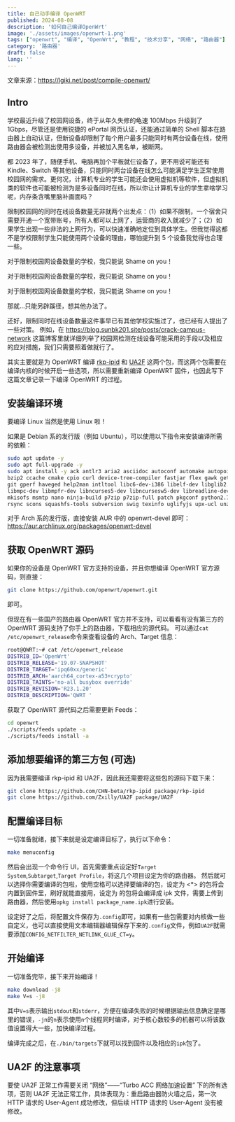 ```yaml
---
title: 自己动手编译 OpenWRT
published: 2024-08-08
description: '如何自己编译OpenWrt'
image: './assets/images/openwrt-1.png'
tags: ["openwrt", "编译", "OpenWrt", "教程", "技术分享", "网络", "路由器"]
category: '路由器'
draft: false 
lang: ''
---
```


文章来源：https://lgiki.net/post/compile-openwrt/

## Intro

学校最近升级了校园网设备，终于从年久失修的龟速 100Mbps 升级到了 1Gbps，尽管还是使用锐捷的 ePortal 网页认证，还能通过简单的 Shell 脚本在路由器上自动认证，但新设备却限制了每个用户最多只能同时有两台设备在线，使用路由器会被检测出使用多设备，并被加入黑名单，被断网。


都 2023 年了，随便手机、电脑再加个平板就仨设备了，更不用说可能还有 Kindle、Switch 等其他设备，只能同时两台设备在线怎么可能满足学生正常使用校园网的需求。更何况，计算机专业的学生可能还会使用虚拟机等软件，但虚拟机类的软件也可能被检测为是多设备同时在线，所以你让计算机专业的学生拿啥学习呢，内存条含嘴里脑补画面吗？


限制校园网的同时在线设备数量无非就两个出发点：（1）如果不限制，一个宿舍只需要开通一个宽带账号，所有人都可以上网了，运营商的收入就减少了；（2）如果学生出现一些非法的上网行为，可以快速准确地定位到具体学生。但我觉得这都不是学校限制学生只能使用两个设备的理由，哪怕提升到 5 个设备我觉得也合理一些。

对于限制校园网设备数量的学校，我只能说 Shame on you！

对于限制校园网设备数量的学校，我只能说 Shame on you！

对于限制校园网设备数量的学校，我只能说 Shame on you！

那就…只能另辟蹊径，想其他办法了。

还好，限制同时在线设备数量这件事早已有其他学校实施过了，也已经有人提出了一些对策。
例如，在 https://blog.sunbk201.site/posts/crack-campus-network 这篇博客里就详细列举了校园网检测在线设备可能采用的手段以及相应的应对措施，我们只需要照着做就行了。

其实主要就是为 OpenWRT 编译 [rkp-ipid](https://github.com/CHN-beta/rkp-ipid) 和 [UA2F](https://github.com/Zxilly/UA2F) 这两个包，而这两个包需要在编译内核的时候开启一些选项，所以需要重新编译 OpenWRT 固件，也因此写下这篇文章记录一下编译 OpenWRT 的过程。

## 安装编译环境

要编译 Linux 当然是使用 Linux 啦！

如果是 Debian 系的发行版（例如 Ubuntu），可以使用以下指令来安装编译所需的依赖：
```sh
sudo apt update -y
sudo apt full-upgrade -y
sudo apt install -y ack antlr3 aria2 asciidoc autoconf automake autopoint binutils bison build-essential \
bzip2 ccache cmake cpio curl device-tree-compiler fastjar flex gawk gettext gcc-multilib g++-multilib \
git gperf haveged help2man intltool libc6-dev-i386 libelf-dev libglib2.0-dev libgmp3-dev libltdl-dev \
libmpc-dev libmpfr-dev libncurses5-dev libncursesw5-dev libreadline-dev libssl-dev libtool lrzsz \
mkisofs msmtp nano ninja-build p7zip p7zip-full patch pkgconf python2.7 python3 python3-pip libpython3-dev qemu-utils \
rsync scons squashfs-tools subversion swig texinfo uglifyjs upx-ucl unzip vim wget xmlto xxd zlib1g-dev
```
对于 Arch 系的发行版，直接安装 AUR 中的 openwrt-devel 即可：
https://aur.archlinux.org/packages/openwrt-devel

## 获取 OpenWRT 源码

如果你的设备是 OpenWRT 官方支持的设备，并且你想编译 OpenWRT 官方源码，则直接：
```sh
git clone https://github.com/openwrt/openwrt.git
```
即可。

但现在有一些国产的路由器 OpenWRT 官方并不支持，可以看看有没有第三方的 OpenWRT 源码支持了你手上的路由器，下载相应的源代码。
可以通过`cat /etc/openwrt_release`命令来查看设备的 Arch、Target 信息：
```sh
root@QWRT:~# cat /etc/openwrt_release
DISTRIB_ID='OpenWrt'
DISTRIB_RELEASE='19.07-SNAPSHOT'
DISTRIB_TARGET='ipq60xx/generic'
DISTRIB_ARCH='aarch64_cortex-a53+crypto'
DISTRIB_TAINTS='no-all busybox override'
DISTRIB_REVISION='R23.1.20'
DISTRIB_DESCRIPTION='QWRT '
```
获取了 OpenWRT 源代码之后需要更新 Feeds：
```sh
cd openwrt
./scripts/feeds update -a
./scripts/feeds install -a
```

## 添加想要编译的第三方包 (可选)

因为我需要编译 rkp-ipid 和 UA2F，因此我还需要将这些包的源码下载下来：
```sh
git clone https://github.com/CHN-beta/rkp-ipid package/rkp-ipid
git clone https://github.com/Zxilly/UA2F package/UA2F
```

## 配置编译目标

一切准备就绪，接下来就是设定编译目标了，执行以下命令：
```sh
make menuconfig
```
然后会出现一个命令行 UI，首先需要重点设定好`Target System`,`Subtarget`,`Target Profile`，将这几个项目设定为你的路由器。 然后就可以选择你需要编译的包啦，使用空格可以选择要编译的包，设定为 <*> 的包将会内置到固件里，刷好就能直接用，设定为 <M> 的包将会编译成 ipk 文件，需要上传到路由器，然后使用`opkg install package_name.ipk`进行安装。

设定好了之后，将配置文件保存为`.config`即可，如果有一些包需要对内核做一些自定义，也可以直接使用文本编辑器编辑保存下来的`.config`文件，例如`UA2F`就需要添加`CONFIG_NETFILTER_NETLINK_GLUE_CT=y`。

## 开始编译

一切准备完毕，接下来开始编译！
```sh
make download -j8
make V=s -j8
```
其中`V=s`表示输出`stdout`和`stderr`，方便在编译失败的时候根据输出信息确定是哪里的错误，`-jn`的`n`表示使用`n`个线程同时编译，对于核心数较多的机器可以将该数值设置得大一些，加快编译过程。

编译完成之后，在`./bin/targets`下就可以找到固件以及相应的`ipk`包了。

## UA2F 的注意事项

要使 UA2F 正常工作需要关闭 “网络”——“Turbo ACC 网络加速设置” 下的所有选项，否则 UA2F 无法正常工作，具体表现为：重启路由器防火墙之后，第一次 HTTP 请求的 User-Agent 成功修改，但后续 HTTP 请求的 User-Agent 没有被修改。